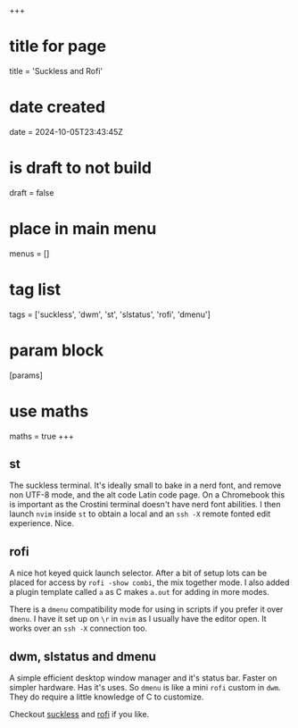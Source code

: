 +++
# title for page
title = 'Suckless and Rofi'
# date created
date = 2024-10-05T23:43:45Z
# is draft to not build
draft = false
# place in main menu
menus = []
# tag list
tags = ['suckless', 'dwm', 'st', 'slstatus', 'rofi', 'dmenu']
# param block
[params]
# use maths
maths = true
+++

## st

The suckless terminal. It's ideally small to bake in a nerd font, and remove
non UTF-8 mode, and the alt code Latin code page. On a Chromebook this is
important as the Crostini terminal doesn't have nerd font abilities. I then
launch `nvim` inside `st` to obtain a local and an `ssh -X` remote fonted
edit experience. Nice.

## rofi

A nice hot keyed quick launch selector. After a bit of setup lots can be
placed for access by `rofi -show combi`, the mix together mode. I also added
a plugin template called `a` as C makes `a.out` for adding in more modes.

There is a `dmenu` compatibility mode for using in scripts if you prefer
it over `dmenu`. I have it set up on `\r` in `nvim` as I usually have the
editor open. It works over an `ssh -X` connection too.

## dwm, slstatus and dmenu

A simple efficient desktop window manager and it's status bar. Faster on
simpler hardware. Has it's uses. So `dmenu` is like a mini `rofi` custom in
`dwm`. They do require a little knowledge of C to customize.

Checkout [suckless](https://suckless.org/) and
[rofi](https://github.com/davatorium/rofi) if you like.
